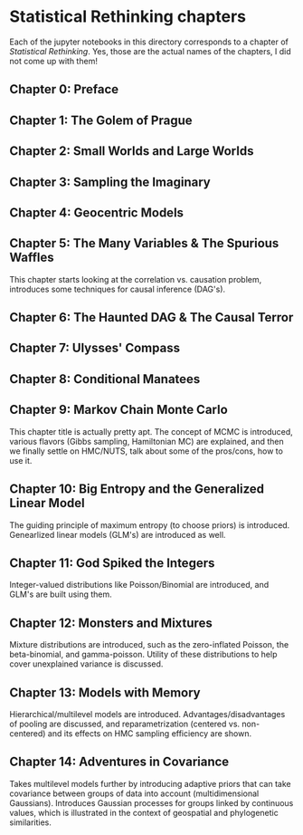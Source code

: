 # Statistical Rethinking chapters

Each of the jupyter notebooks in this directory corresponds to a chapter of _Statistical Rethinking_. Yes, those are the actual names of the chapters, I did not come up with them!

## Chapter 0: Preface

## Chapter 1: The Golem of Prague

## Chapter 2: Small Worlds and Large Worlds

## Chapter 3: Sampling the Imaginary

## Chapter 4: Geocentric Models

## Chapter 5: The Many Variables & The Spurious Waffles
This chapter starts looking at the correlation vs. causation problem, introduces some techniques for causal inference (DAG's).

## Chapter 6: The Haunted DAG & The Causal Terror

## Chapter 7: Ulysses' Compass

## Chapter 8: Conditional Manatees

## Chapter 9: Markov Chain Monte Carlo
This chapter title is actually pretty apt. The concept of MCMC is introduced, various flavors (Gibbs sampling, Hamiltonian MC) are explained, and then we finally settle on HMC/NUTS, talk about some of the pros/cons, how to use it.

## Chapter 10: Big Entropy and the Generalized Linear Model
The guiding principle of maximum entropy (to choose priors) is introduced. Genearlized linear models (GLM's) are introduced as well.

## Chapter 11: God Spiked the Integers
Integer-valued distributions like Poisson/Binomial are introduced, and GLM's are built using them.

## Chapter 12: Monsters and Mixtures
Mixture distributions are introduced, such as the zero-inflated Poisson, the beta-binomial, and gamma-poisson. Utility of these distributions to help cover unexplained variance is discussed.

## Chapter 13: Models with Memory
Hierarchical/multilevel models are introduced. Advantages/disadvantages of pooling are discussed, and reparametrization (centered vs. non-centered) and its effects on HMC sampling efficiency are shown.

## Chapter 14: Adventures in Covariance
Takes multilevel models further by introducing adaptive priors that can take covariance between groups of data into account (multidimensional Gaussians). Introduces Gaussian processes for groups linked by continuous values, which is illustrated in the context of geospatial and phylogenetic similarities.